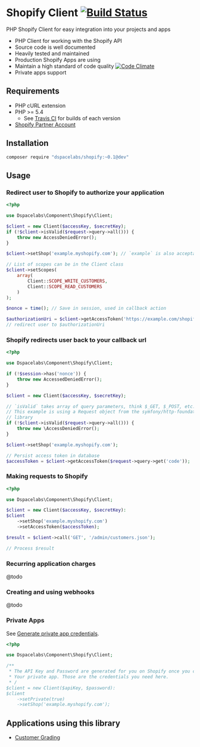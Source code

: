 Shopify Client [![Build Status](https://travis-ci.org/dSpaceLabs/Shopify.svg?branch=master)](https://travis-ci.org/dSpaceLabs/Shopify)
==============

PHP Shopify Client for easy integration into your projects and apps

- PHP Client for working with the Shopify API
- Source code is well documented
- Heavily tested and maintained
- Production Shopify Apps are using
- Maintain a high standard of code quality [![Code Climate](https://codeclimate.com/github/dSpaceLabs/Shopify/badges/gpa.svg)](https://codeclimate.com/github/dSpaceLabs/Shopify)
- Private apps support

## Requirements

- PHP cURL extension
- PHP >= 5.4
  - See [Travis CI](https://travis-ci.org/dSpaceLabs/Shopify) for builds of each
    version
- [Shopify Partner Account](https://developers.shopify.com/?ref=dspace)

## Installation

```bash
composer require "dspacelabs/shopify:~0.1@dev"
```

## Usage

### Redirect user to Shopify to authorize your application

```php
<?php

use Dspacelabs\Component\Shopify\Client;

$client = new Client($accessKey, $secretKey);
if (!$client->isValid($request->query->all())) {
    throw new AccessDeniedError();
}

$client->setShop('example.myshopify.com'); // `example` is also acceptable

// List of scopes can be in the Client class
$client->setScopes(
    array(
        Client::SCOPE_WRITE_CUSTOMERS,
        Client::SCOPE_READ_CUSTOMERS
    )
);

$nonce = time(); // Save in session, used in callback action

$authorizationUri = $client->getAccessToken('https://example.com/shopify/callback', $nonce);
// redirect user to $authorizationUri
```

### Shopify redirects user back to your callback url

```php
<?php

use Dspacelabs\Component\Shopify\Client;

if (!$session->has('nonce')) {
    throw new AccessedDeniedError();
}

$client = new Client($accessKey, $secretKey);

// `isValid` takes array of query parameters, think $_GET, $_POST, etc.
// This example is using a Request object from the symfony/http-foundation
// library
if (!$client->isValid($request->query->all())) {
    throw new \AccessDeniedError();
}

$client->setShop('example.myshopify.com');

// Persist access token in database
$accessToken = $client->getAccessToken($request->query->get('code'));
```

### Making requests to Shopify

```php
<?php

use Dspacelabs\Component\Shopify\Client;

$client = new Client($accessKey, $secretKey):
$client
    ->setShop('example.myshopify.com')
    ->setAccessToken($accessToken);

$result = $client->call('GET', '/admin/customers.json');

// Process $result
```

### Recurring application charges

@todo

### Creating and using webhooks

@todo

### Private Apps

See [Generate private app credentials](https://help.shopify.com/api/guides/api-credentials#generate-private-app-credentials).

```php
<?php

use Dspacelabs\Component\Shopify\Client;

/**
 * The API Key and Password are generated for you on Shopify once you create
 * Your private app. Those are the credentials you need here.
 * /
$client = new Client($apiKey, $password):
$client
    ->setPrivate(true)
    ->setShop('example.myshopify.com');
```

## Applications using this library

- [Customer Grading](https://apps.shopify.com/customer-grading?utm_source=github&utm_medium=link&utm_campaign=social)
